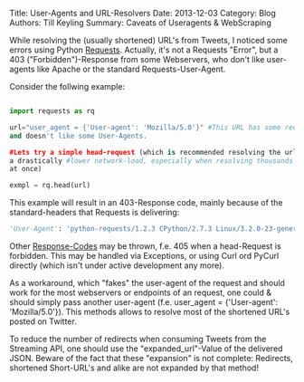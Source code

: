 Title: User-Agents and URL-Resolvers
Date: 2013-12-03
Category: Blog 
Authors: Till Keyling
Summary: Caveats of Useragents & WebScraping

While resolving the (usually shortened) URL's from Tweets, I noticed some
errors using Python [Requests]("http://docs.python-requests.org/en/latest/").
Actually, it's not a Requests "Error", but a 403 ("Forbidden")-Response from
some Webservers, who don't like user-agents like Apache or the standard
Requests-User-Agent.

Consider the follwing example:

```python

import requests as rq

url="user_agent = {'User-agent': 'Mozilla/5.0'}" #This URL has some redirects,
and doesn't like some User-Agents.

#Lets try a simple head-request (which is recommended resolving the url due to
a drastically #lower network-load, especially when resolving thousands of urls
at once)

exmpl = rq.head(url) 
```

This example will result in an 403-Response code, mainly because of the
standard-headers that Requests is delivering:

```python 
'User-Agent': 'python-requests/1.2.3 CPython/2.7.3 Linux/3.2.0-23-generic'}
```

Other
[Response-Codes]("http://www.w3.org/Protocols/rfc2616/rfc2616-sec10.html") may
be thrown, f.e. 405 when a head-Request is forbidden. This may be handled via
Exceptions, or using Curl ord PyCurl directly (which isn't under active
development any more). 

As a workaround, which "fakes" the user-agent of the request and should work
for the most webservers or endpoints of an request, one could & should simply
pass another user-agent (f.e. user_agent = {'User-agent': 'Mozilla/5.0'}). This
methods allows to resolve most of the shortened URL's posted on Twitter.

To reduce the number of redirects when consuming Tweets from the Streaming API,
one should use the "expanded_url"-Value of the delivered JSON. Beware of the
fact that these "expansion" is not complete: Redirects, shortened Short-URL's
and alike are not expanded by that method!
